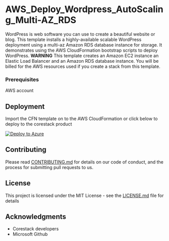 
# AWS_Deploy_Wordpress_AutoScaling_Multi-AZ_RDS

WordPress is web software you can use to create a beautiful website or blog. This template installs a highly-available scalable WordPress deployment using a multi-az Amazon RDS database instance for storage. It demonstrates using the AWS CloudFormation bootstrap scripts to deploy WordPress. **WARNING** This template creates an Amazon EC2 instance an Elastic Load Balancer and an Amazon RDS database instance. You will be billed for the AWS resources used if you create a stack from this template.

### Prerequisites

AWS account

## Deployment

Import the CFN template on to the AWS CloudFormation or click below to deploy to the corestack product 

[![Deploy to Azure](https://docs.corestack.io/wp-content/uploads/2019/09/deploy-to-corestack.svg)](http://qa.corestack.io/heatstack/templates?repositories=github&external_redirect=true&name=AWS_Deploy_Wordpress_AutoScaling_Multi-AZ_RDS&url=https://raw.githubusercontent.com/corestacklabs/Templates/master/cfn/AWS_Deploy_Wordpress_AutoScaling_Multi-AZ_RDS/AWS_Deploy_Wordpress_AutoScaling_Multi-AZ_RDS_content.json&engine=cfn&type[0]=Cloud&classification[0]=Provisioning&services[0]=AWS&scope=tenant#/mytemplates)

## Contributing

Please read [CONTRIBUTING.md](https://gist.github.com/karthick-kk/30e4fd3f279492b4f040d5cd569d21d0) for details on our code of conduct, and the process for submitting pull requests to us.

## License

This project is licensed under the MIT License - see the [LICENSE.md](LICENSE.md) file for details

## Acknowledgments

* Corestack developers
* Microsoft Github

